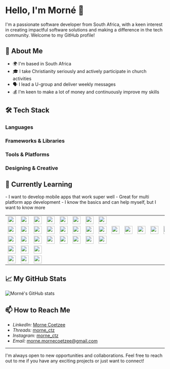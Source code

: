# Hello, I'm Morné 👋

I'm a passionate software developer from South Africa, with a keen interest in creating impactful software solutions and making a difference in the tech community. Welcome to my GitHub profile!

## 🚀 About Me

- 🌍 I'm based in South Africa
- 🎓 I take Christianity seriously and actively participate in church activities
- 🗣️ I lead a U-group and deliver weekly messages
- 💰 I'm keen to make a lot of money and continuously improve my skills

## 🛠️ Tech Stack

### Languages
<table>
<tr>
    <td><img src="https://img.shields.io/badge/-Python-black?style=flat-square&logo=python" height="25" width="auto"/></td>
    <td><img src="https://img.shields.io/badge/-C%23-black?style=flat-square&logo=csharp" height="25" width="auto"/></td>
    <td><img src="https://img.shields.io/badge/-HTML5-black?style=flat-square&logo=html5" height="25" width="auto"/></td>
    <td><img src="https://img.shields.io/badge/-CSS3-black?style=flat-square&logo=css3" height="25" width="auto"/></td>
    <td><img src="https://img.shields.io/badge/-JavaScript-black?style=flat-square&logo=javascript" height="25" width="auto"/></td>
    <td><img src="https://img.shields.io/badge/-TypeScript-black?style=flat-square&logo=typescript" height="25" width="auto"/></td>
    <td><img src="https://img.shields.io/badge/-SQL-black?style=flat-square&logo=sql" height="25" width="auto"/></td>
    <td><img src="https://img.shields.io/badge/-Dart-black?style=flat-square&logo=dart" height="25" width="auto"/></td>
</tr>

### Frameworks & Libraries

<tr>
    <td><img src="https://img.shields.io/badge/-Django-black?style=flat-square&logo=django" height="25" width="auto"/></td>
    <td><img src="https://img.shields.io/badge/-Fast%20API-black?style=flat-square&logo=fastapi" height="25" width="auto"/></td>
    <td><img src="https://img.shields.io/badge/-Flask-black?style=flat-square&logo=flask" height="25" width="auto"/></td>
    <td><img src="https://img.shields.io/badge/-Odoo-black?style=flat-square&logo=odoo" height="25" width="auto"/></td>
    <td><img src="https://img.shields.io/badge/-.Net-black?style=flat-square&logo=dotnet" height="25" width="auto"/></td>
    <td><img src="https://img.shields.io/badge/-MySQL-black?style=flat-square&logo=mysql" height="25" width="auto"/></td>
    <td><img src="https://img.shields.io/badge/-Microsoft%20SQL%20Server-black?style=flat-square&logo=microsoftsqlserver" height="25" width="auto"/></td>
    <td><img src="https://img.shields.io/badge/-PostgreSQL-black?style=flat-square&logo=postgresql" height="25" width="auto"/></td>
    <td><img src="https://img.shields.io/badge/-Ansible-black?style=flat-square&logo=ansible" height="25" width="auto"/></td>
    <td><img src="https://img.shields.io/badge/-Flutter-black?style=flat-square&logo=flutter" height="25" width="auto"/></td>
    <td><img src="https://img.shields.io/badge/-Node.js-black?style=flat-square&logo=node.js" height="25" width="auto"/></td>
    <td><img src="https://img.shields.io/badge/-MongoDB-black?style=flat-square&logo=mongodb" height="25" width="auto"/></td>
    <td><img src="https://img.shields.io/badge/-GitHub%20Actions-black?style=flat-square&logo=github-actions" height="25" width="auto"/></td>
    <td><img src="https://img.shields.io/badge/-REST%20API-black?style=flat-square&logo=rest-api" height="25" width="auto"/></td>
    <td><img src="https://img.shields.io/badge/-Bootstrap-black?style=flat-square&logo=bootstrap" height="25" width="auto"/></td>
    <td><img src="https://img.shields.io/badge/-Chart.js-black?style=flat-square&logo=chartdotjs" height="25" width="auto"/></td>
    <td><img src="https://img.shields.io/badge/-jsDelivr-black?style=flat-square&logo=jsdelivr" height="25" width="auto"/></td>
    <td><img src="https://img.shields.io/badge/-jQuery-black?style=flat-square&logo=jquery" height="25" width="auto"/></td>
    <td><img src="https://img.shields.io/badge/-GraphQL-black?style=flat-square&logo=graphql" height="25" width="auto"/></td>
</tr>

### Tools & Platforms

<tr>
    <td><img src="https://img.shields.io/badge/-Docker-black?style=flat-square&logo=docker" height="25" width="auto"/></td>
    <td><img src="https://img.shields.io/badge/-Git-black?style=flat-square&logo=git" height="25" width="auto"/></td>
    <td><img src="https://img.shields.io/badge/-GitHub-black?style=flat-square&logo=github" height="25" width="auto"/></td>
    <td><img src="https://img.shields.io/badge/-VS%20Code-black?style=flat-square&logo=visual-studio-code" height="25" width="auto"/></td>
    <td><img src="https://img.shields.io/badge/-Visual%20Studio-black?style=flat-square&logo=visualstudio" height="25" width="auto"/></td>
    <td><img src="https://img.shields.io/badge/-Android%20Studio-black?style=flat-square&logo=androidstudio" height="25" width="auto"/></td>
    <td><img src="https://img.shields.io/badge/-NuGet-black?style=flat-square&logo=microsoft-nuget" height="25" width="auto"/></td>
    <td><img src="https://img.shields.io/badge/-Azure-black?style=flat-square&logo=microsoft-azure" height="25" width="auto"/></td>
</tr>

### Designing & Creative

<tr>
    <td><img src="https://img.shields.io/badge/-Figma-black?style=flat-square&logo=figma" height="25" width="auto"/></td>
    <td><img src="https://img.shields.io/badge/-Framer-black?style=flat-square&logo=framer" height="25" width="auto"/></td>
    <td><img src="https://img.shields.io/badge/-Canva-black?style=flat-square&logo=canva" height="25" width="auto"/></td>
</tr>

## 🌱 Currently Learning
<tr>
    - <td><img src="https://img.shields.io/badge/-Dart-black?style=flat-square&logo=dart" height="25" width="auto"/></td> I want to develop mobile apps that work super well
    - <td><img src="https://img.shields.io/badge/-Flutter-black?style=flat-square&logo=flutter" height="25" width="auto"/></td> Great for multi platform app development
    - <td><img src="https://img.shields.io/badge/-Azure-black?style=flat-square&logo=microsoft-azure" height="25" width="auto"/></td> I know the basics and can help myself, but I want to know more
</tr>
</table>

## 📈 My GitHub Stats

![Morné's GitHub stats](https://github-readme-stats.vercel.app/api?username=Morne-Coetzee&show_icons=true&theme=radical)

## 📫 How to Reach Me

- *LinkedIn:* [Morne Coetzee](https://www.linkedin.com/in/morn%C3%A9-c-39087314a?utm_source=share&utm_campaign=share_via&utm_content=profile&utm_medium=ios_app)
- *Threads:* [morne_ctz](https://www.threads.net/@morne_ctz)
- *Instagram:* [morne_ctz](https://www.instagram.com/morne_ctz?igsh=MWFwYnUyMnVvcXNsZg%3D%3D&utm_source=qr)
- *Email:* [morne.mornecoetzee@gmail.com](mailto:morne.mornecoetzee@gmail.com)

---

I'm always open to new opportunities and collaborations. Feel free to reach out to me if you have any exciting projects or just want to connect!